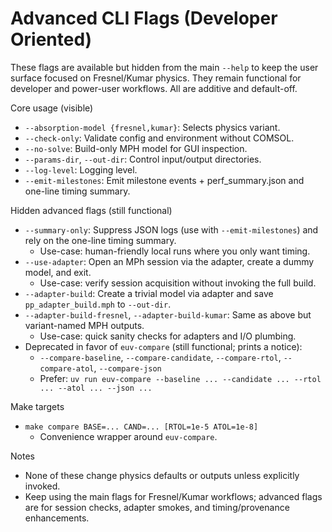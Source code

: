 # Advanced CLI Flags (Developer Oriented)

These flags are available but hidden from the main `--help` to keep the user
surface focused on Fresnel/Kumar physics. They remain functional for developer
and power-user workflows. All are additive and default-off.

Core usage (visible)
- `--absorption-model {fresnel,kumar}`: Selects physics variant.
- `--check-only`: Validate config and environment without COMSOL.
- `--no-solve`: Build-only MPH model for GUI inspection.
- `--params-dir`, `--out-dir`: Control input/output directories.
- `--log-level`: Logging level.
- `--emit-milestones`: Emit milestone events + perf_summary.json and one-line timing summary.

Hidden advanced flags (still functional)
- `--summary-only`: Suppress JSON logs (use with `--emit-milestones`) and rely on the one-line timing summary.
  - Use-case: human-friendly local runs where you only want timing.
- `--use-adapter`: Open an MPh session via the adapter, create a dummy model, and exit.
  - Use-case: verify session acquisition without invoking the full build.
- `--adapter-build`: Create a trivial model via adapter and save `pp_adapter_build.mph` to `--out-dir`.
- `--adapter-build-fresnel`, `--adapter-build-kumar`: Same as above but variant-named MPH outputs.
  - Use-case: quick sanity checks for adapters and I/O plumbing.
- Deprecated in favor of `euv-compare` (still functional; prints a notice):
  - `--compare-baseline`, `--compare-candidate`, `--compare-rtol`, `--compare-atol`, `--compare-json`
  - Prefer: `uv run euv-compare --baseline ... --candidate ... --rtol ... --atol ... --json ...`

Make targets
- `make compare BASE=... CAND=... [RTOL=1e-5 ATOL=1e-8]`
  - Convenience wrapper around `euv-compare`.

Notes
- None of these change physics defaults or outputs unless explicitly invoked.
- Keep using the main flags for Fresnel/Kumar workflows; advanced flags are for
  session checks, adapter smokes, and timing/provenance enhancements.
